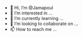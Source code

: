 - 👋 Hi, I’m @Jamapoul
- 👀 I’m interested in ...
- 🌱 I’m currently learning ...
- 💞️ I’m looking to collaborate on ...
- 📫 How to reach me ...

<!---
Jamapoul/Jamapoul is a ✨ special ✨ repository because its `README.md` (this file) appears on your GitHub profile.
You can click the Preview link to take a look at your changes.
--->
